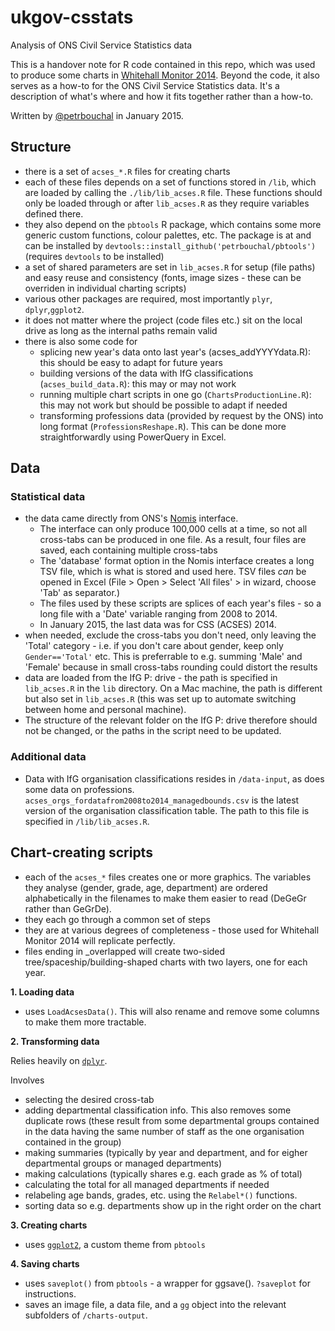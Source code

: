 # ukgov-csstats
Analysis of ONS Civil Service Statistics data

This is a handover note for R code contained in this repo, which was used to produce some charts in [Whitehall Monitor 2014](www.instituteforgovernment.org.uk/our-work/whitehall-monitor). Beyond the code, it also serves as a how-to for the ONS Civil Service Statistics data. It's a description of what's where and how it fits together rather than a how-to.

Written by [@petrbouchal](http://github.com/petrbouchal) in January 2015.

## Structure

- there is a set of ```acses_*.R``` files for creating charts
- each of these files depends on a set of functions stored in `/lib`, which are loaded by calling the `./lib/lib_acses.R` file. These functions should only be loaded through or after `lib_acses.R` as they require variables defined there.
- they also depend on the ```pbtools``` R package, which contains some more generic custom functions, colour palettes, etc. The package is at [](https://github.com/petrbouchal/pbtools) and can be installed by `devtools::install_github('petrbouchal/pbtools')` (requires `devtools` to be installed)
- a set of shared parameters are set in `lib_acses.R` for setup (file paths) and easy reuse and consistency (fonts, image sizes - these can be overriden in individual charting scripts)
- various other packages are required, most importantly `plyr`, `dplyr`,`ggplot2`.
- it does not matter where the project (code files etc.) sit on the local drive as long as the internal paths remain valid
- there is also some code for
  - splicing new year's data onto last year's (acses_addYYYYdata.R): this should be easy to adapt for future years
  - building versions of the data with IfG classifications (`acses_build_data.R`): this may or may not work
  - running multiple chart scripts in one go (`ChartsProductionLine.R`): this may not work but should be possible to adapt if needed
  - transforming professions data (provided by request by the ONS) into long format (`ProfessionsReshape.R`). This can be done more straightforwardly using PowerQuery in Excel.

## Data

### Statistical data

- the data came directly from ONS's [Nomis](http://nomisweb.co.uk) interface.
  - The interface can only produce 100,000 cells at a time, so not all cross-tabs can be produced in one file. As a result, four files are saved, each containing multiple cross-tabs
  - The 'database' format option in the Nomis interface creates a long TSV file, which is what is stored and used here. TSV files *can* be opened in Excel (File > Open > Select 'All files' > in wizard, choose 'Tab' as separator.)
  - The files used by these scripts are splices of each year's files - so a long file with a 'Date' variable ranging from 2008 to 2014.
  - In January 2015, the last data was for CSS (ACSES) 2014.
- when needed, exclude the cross-tabs you don't need, only leaving the 'Total' category - i.e. if you don't care about gender, keep only `Gender=='Total'` etc. This is preferrable to e.g. summing 'Male' and 'Female' because in small cross-tabs rounding could distort the results
- data are loaded from the IfG P: drive - the path is specified in `lib_acses.R` in the `lib` directory. On a Mac machine, the path is different but also set in `lib_acses.R` (this was set up to automate switching between home and personal machine). 
- The structure of the relevant folder on the IfG P: drive therefore should not be changed, or the paths in the script need to be updated.

### Additional data

- Data with IfG organisation classifications resides in `/data-input`, as does some data on professions. `acses_orgs_fordatafrom2008to2014_managedbounds.csv` is the latest version of the organisation classification table. The path to this file is specified in `/lib/lib_acses.R`.

## Chart-creating scripts

- each of the `acses_*` files creates one or more graphics. The variables they analyse (gender, grade, age, department) are ordered alphabetically in the filenames to make them easier to read (DeGeGr rather than GeGrDe).
- they each go through a common set of steps
- they are at various degrees of completeness - those used for Whitehall Monitor 2014 will replicate perfectly.
- files ending in _overlapped will create two-sided tree/spaceship/building-shaped charts with two layers, one for each year.

**1. Loading data**

- uses `LoadAcsesData()`. This will also rename and remove some columns to make them more tractable. 

**2. Transforming data**

Relies heavily on [`dplyr`](http://github.com/hadley/dplyr).

Involves
- selecting the desired cross-tab
- adding departmental classification info. This also removes some duplicate rows (these result from some departmental groups contained in the data having the same number of staff as the one organisation contained in the group)
- making summaries (typically by year and department, and for eigher departmental groups or managed departments)
- making calculations (typically shares e.g. each grade as % of total)
- calculating the total for all managed departments if needed
- relabeling age bands, grades, etc. using the `Relabel*()` functions.
- sorting data so e.g. departments show up in the right order on the chart

**3. Creating charts**

- uses [`ggplot2`](http://github.com/hadley/ggplot2), a custom theme from `pbtools`

**4. Saving charts**

- uses `saveplot()` from `pbtools` - a wrapper for ggsave(). `?saveplot` for instructions.
- saves an image file, a data file, and a `gg` object into the relevant subfolders of `/charts-output`.
